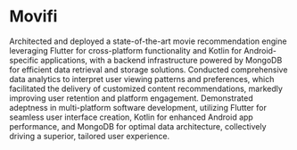 # Movifi
Architected and deployed a state-of-the-art movie recommendation engine leveraging Flutter for cross-platform
functionality and Kotlin for Android-specific applications, with a backend infrastructure powered by MongoDB for
efficient data retrieval and storage solutions.
Conducted comprehensive data analytics to interpret user viewing patterns and preferences, which facilitated the
delivery of customized content recommendations, markedly improving user retention and platform engagement.
Demonstrated adeptness in multi-platform software development, utilizing Flutter for seamless user interface creation,
Kotlin for enhanced Android app performance, and MongoDB for optimal data architecture, collectively driving a
superior, tailored user experience.
